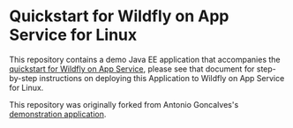 # Quickstart for Wildfly on App Service for Linux

This repository contains a demo Java EE application that accompanies the [quickstart for Wildfly on App Service](https://docs.microsoft.com/en-us/azure/app-service/containers/tutorial-java-enterprise-postgresql-app), please see that document for step-by-step instructions on deploying this Application to Wildfly on App Service for Linux.

This repository was originally forked from Antonio Goncalves's [demonstration application](https://github.com/agoncal/agoncal-application-petstore-ee7).
